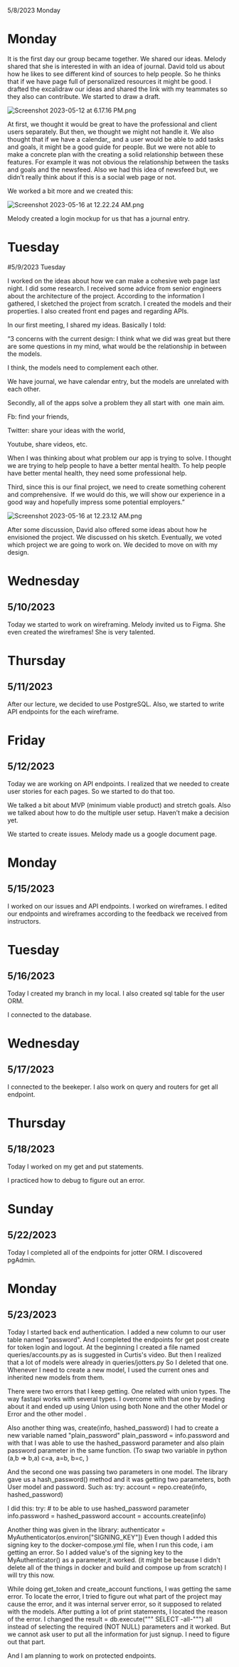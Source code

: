 5/8/2023 Monday

# Monday

It is the first day our group  became together. We shared our ideas. Melody shared that she is interested in with an idea of journal.
David told us about how he likes to see different kind of sources to help people. So he thinks that if we have  page full of personalized resources it might be good.
I drafted the excalidraw our ideas and shared the link with my teammates so they also can contribute.
We started to draw a draft.

![Screenshot 2023-05-12 at 6.17.16 PM.png](https://s3-us-west-2.amazonaws.com/secure.notion-static.com/ba7c4cbd-c50f-4193-8827-32eb977f717a/Screenshot_2023-05-12_at_6.17.16_PM.png)

At first, we thought it would be great to have the professional and client users separately. But then, we thought we might not handle it.
We also thought that if we have a calendar,, and a user would be able to add tasks and goals, it might be a good guide for people. But we were not able to make a concrete plan with the creating a solid relationship between these features.
For example it was not obvious the relationship between the tasks and goals and the newsfeed.
Also we had this idea of newsfeed but, we didn’t really think about if this is a social web page or not.

We worked a bit more and we created this:

![Screenshot 2023-05-16 at 12.22.24 AM.png](https://s3-us-west-2.amazonaws.com/secure.notion-static.com/e2909c93-1c9c-4581-bb6a-1c1358cc901e/Screenshot_2023-05-16_at_12.22.24_AM.png)

Melody created a login mockup for us that has a journal entry.


# Tuesday
#5/9/2023 Tuesday

I worked on the ideas about how we can make a cohesive web page last night. I did some research. I received some advice from senior engineers about the architecture of the project. According to the information I gathered, I sketched the project from scratch. I created the models and their properties. I also created front end pages and regarding APIs.

In our first meeting, I shared my ideas.  Basically I told:

“3 concerns with the current design:
I think what we did was great but there are some questions in my mind, what would be the relationship in between the models.

I think, the models need to complement each other.

We have journal, we have calendar entry, but the models are unrelated with each other.

Secondly, all of the apps solve a problem they all start with  one main aim.

Fb: find your friends,

Twitter: share your ideas with the world,

Youtube, share videos, etc.

When I was thinking about what problem our app is trying to solve. I thought we are trying to help people to have a better mental health. To help people have better mental health, they need some professional help.

Third, since this is our final project, we need to create something coherent and comprehensive.  If we would do this, we will show our experience in a good way and hopefully impress some potential employers.”

![Screenshot 2023-05-16 at 12.23.12 AM.png](https://s3-us-west-2.amazonaws.com/secure.notion-static.com/cd160ff1-6093-4c6f-bd1c-a5346eef8afe/Screenshot_2023-05-16_at_12.23.12_AM.png)

After some discussion, David also offered some ideas about how he envisioned the project. We discussed on his sketch. Eventually, we voted which project we are going to work on. We decided to move on with my design.

# Wednesday
## 5/10/2023
Today we started to work on wireframing. Melody invited us to Figma. She even created the wireframes! She is very talented.

# Thursday
## 5/11/2023
After our lecture, we decided to use PostgreSQL. Also, we started to write API endpoints for the each wireframe.

# Friday
## 5/12/2023
Today we are working on API endpoints. I realized that we needed to create user stories for each pages. So we started to do that too.

We talked a bit about MVP (minimum viable product) and stretch goals.
Also we talked about how to do the multiple user setup. Haven’t make a decision yet.

We started to create issues. Melody made us a google document page.

# Monday
## 5/15/2023
I worked on our issues and API endpoints. I worked on wireframes. I edited our endpoints and wireframes according to the feedback we received from instructors.

# Tuesday
## 5/16/2023

Today I created my branch in my local. I also  created
sql table for the user ORM.

I connected to the database.

# Wednesday
## 5/17/2023

I connected to the beekeper. I also work on query and routers for get all endpoint.

# Thursday
## 5/18/2023
Today I worked on my get and put statements.

I practiced how to debug to figure out an error.

# Sunday
## 5/22/2023

Today I completed all of the endpoints for jotter ORM. I discovered pgAdmin.

# Monday
## 5/23/2023
Today I started back end authentication. I added a new column to our user table named "password". And I completed the endpoints for get post create for token login and logout.
At the beginning I created a file named queries/accounts.py as is suggested in Curtis's video. But then I realized that a lot of models were already in queries/jotters.py
So I deleted that one. Whenever I need to create a new model, I used the current ones and inherited new models from them.

There were two errors that I keep getting. One related with union types. The way fastapi works with several types. I overcome with that one by reading about it and ended up using Union using both None and the other Model or Error and the other model .

Also another thing was, create(info, hashed_password)
I had to create a new variable named "plain_password" plain_password = info.password and with that I was able to use the hashed_password parameter and also plain password parameter in the same function.
(To swap two variable in python (a,b => b,a)
c=a,
a=b,
b=c,
)

And the second one was passing two parameters in one model. The library gave us a hash_password() method and it was getting two parameters, both User model and password. Such as: try:
        account = repo.create(info, hashed_password)

I did this: try:
        # to be able to use hashed_password parameter
        info.password = hashed_password
        account = accounts.create(info)

Another thing was given in the library:
authenticator = MyAuthenticator(os.environ["SIGNING_KEY"])
Even though I added this signing key to the docker-compose.yml file, when I run this code, i am getting an error. So I added value's of the signing key to the MyAuthenticator() as a parameter,it worked. (it might be because I didn't delete all of the things in docker and build and compose up from scratch) I will try this now.

While doing get_token and create_account functions, I was getting the same error. To locate the error, I tried to figure out what part of the project may cause the error, and it was internal server error, so it supposed to related with the models. After putting a lot of print statements, I located the reason of the error. I changed the result = db.execute(""" SELECT  -all-""")  all instead of selecting the required (NOT NULL) parameters and it worked. But we cannot ask user to put all the information for just signup. I need to figure out that part.

And I am planning to work on protected endpoints.
